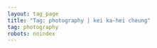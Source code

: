 ```yaml
---
layout: tag_page
title: "Tag: photography | kei ka-hei cheung"
tag: photography
robots: noindex
---
```

